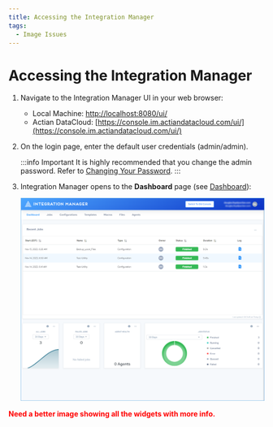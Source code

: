 ```yaml
---
title: Accessing the Integration Manager
tags:
  - Image Issues
---
```


# Accessing the Integration Manager

1. Navigate to the Integration Manager UI in your web browser:
   * Local Machine: [http://localhost:8080/ui/](http://localhost:8080/ui/)
   * Actian DataCloud: [https://console.im.actiandatacloud.com/ui/](https://console.im.actiandatacloud.com/ui/)
2. On the login page, enter the default user credentials (admin/admin).
   
   :::info Important
      It is highly recommended that you change the admin password. Refer to [Changing Your Password](./editing-your-profile#changing-your-password).
   :::

3. Integration Manager opens to the **Dashboard** page (see [Dashboard](./dashboard)):

   ![Dashboard](/img/Dashboard.png)

**<font color="red">Need a better image showing all the widgets with more info.</font>**


